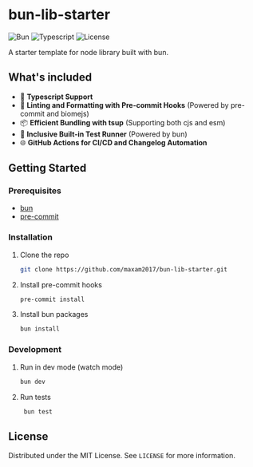 # bun-lib-starter

![Bun](https://img.shields.io/badge/bun-282a36?style=for-the-badge&logo=bun&logoColor=fbf0df)
![Typescript](https://img.shields.io/badge/TypeScript-007ACC?style=for-the-badge&logo=typescript&logoColor=white)
![License](https://img.shields.io/github/license/othneildrew/Best-README-Template.svg?style=for-the-badge)

A starter template for node library built with bun.

## What's included

- 🚀 **Typescript Support**
- 🧼 **Linting and Formatting with Pre-commit Hooks** (Powered by pre-commit and biomejs)
- 📦 **Efficient Bundling with tsup** (Supporting both cjs and esm)
- 🧪 **Inclusive Built-in Test Runner** (Powered by bun)
- 🌐 **GitHub Actions for CI/CD and Changelog Automation**

## Getting Started

### Prerequisites

- [bun](https://bun.sh/docs/installation)
- [pre-commit](https://pre-commit.com/#install)

### Installation

1. Clone the repo
   ```sh
   git clone https://github.com/maxam2017/bun-lib-starter.git
   ```
1. Install pre-commit hooks
   ```sh
   pre-commit install
   ```
1. Install bun packages
   ```sh
   bun install
   ```

### Development

1. Run in dev mode (watch mode)
   ```sh
   bun dev
   ```
1. Run tests
   ```sh
    bun test
   ```

## License

Distributed under the MIT License. See `LICENSE` for more information.
